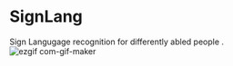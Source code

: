 # SignLang
Sign Langugage recognition for differently abled people .
![ezgif com-gif-maker](https://user-images.githubusercontent.com/64901722/147871714-a5cbaea4-9c1e-4704-9c89-68feaa2f0ecf.gif)
